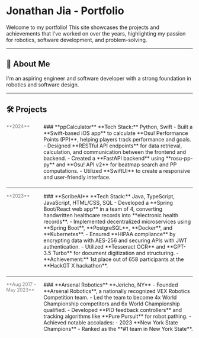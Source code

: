 # Jonathan Jia - Portfolio

Welcome to my portfolio! This site showcases the projects and achievements that I’ve worked on over the years, highlighting my passion for robotics, software development, and problem-solving.

---

## 🚀 About Me
I'm an aspiring engineer and software developer with a strong foundation in robotics and software design. 

---

## 🛠️ Projects

<div style="display: flex; align-items: flex-start; margin-bottom: 20px;">

<div style="flex: 1; font-size: 0.9em; color: gray;">
**2024**
</div>

<div style="flex: 4;">
### **ppCalculator**  
**Tech Stack:** Python, Swift  
- Built a **Swift-based iOS app** to calculate **Osu! Performance Points (PP)**, helping players track performance and goals.  
- Designed **RESTful API endpoints** for data retrieval, calculation, and communication between the frontend and backend.  
- Created a **FastAPI backend** using **rosu-pp-py** and **Osu! API v2** for beatmap search and PP computations.  
- Utilized **SwiftUI** to create a responsive and user-friendly interface.  
</div>

</div>

---

<div style="display: flex; align-items: flex-start; margin-bottom: 20px;">

<div style="flex: 1; font-size: 0.9em; color: gray;">
**2023**
</div>

<div style="flex: 4;">
### **ScribeAI**  
**Tech Stack:** Java, TypeScript, JavaScript, HTML/CSS, SQL  
- Developed a **Spring Boot/React web app** in a team of 4, converting handwritten healthcare records into **electronic health records**.  
- Implemented decentralized microservices using **Spring Boot**, **PostgreSQL**, **Docker**, and **Kubernetes**.  
- Ensured **HIPAA compliance** by encrypting data with AES-256 and securing APIs with JWT authentication.  
- Utilized **Tesseract OCR** and **GPT-3.5 Turbo** for document digitization and structuring.  
- **Achievement:** 1st place out of 658 participants at the **HackGT X hackathon**.  
</div>

</div>

---

<div style="display: flex; align-items: flex-start; margin-bottom: 20px;">

<div style="flex: 1; font-size: 0.9em; color: gray;">
**Aug 2017 - May 2023**
</div>

<div style="flex: 4;">
### **Arsenal Robotics**  
**Jericho, NY**  
- Founded **Arsenal Robotics**, a nationally recognized VEX Robotics Competition team.  
- Led the team to become 4x World Championship competitors and 6x World Championship qualified.  
- Developed **PID feedback controllers** and tracking algorithms like **Pure Pursuit** for robot pathing.  
- Achieved notable accolades:
  - 2023 **New York State Champions**
  - Ranked as the **#1 team in New York State**.  
</div>

</div>
